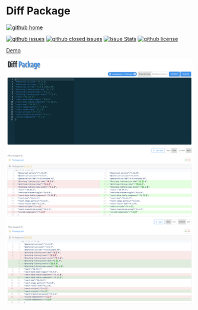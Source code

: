 # Diff Package

[![github home](https://img.shields.io/badge/gaetanozappi-react--diff--package-blue.svg?style=flat)](https://github.com/gaetanozappi/react-diff-package)

[![github issues](https://img.shields.io/github/issues/gaetanozappi/react-diff-package.svg?style=flat)](https://github.com/gaetanozappi/react-diff-package/issues)
[![github closed issues](https://img.shields.io/github/issues-closed/gaetanozappi/react-diff-package.svg?style=flat&colorB=44cc11)](https://github.com/gaetanozappi/react-diff-package/issues?q=is%3Aissue+is%3Aclosed)
[![Issue Stats](https://img.shields.io/issuestats/i/github/gaetanozappi/react-diff-package.svg?style=flat&colorB=44cc11)](http://github.com/gaetanozappi/react-diff-package/issues)
[![github license](https://img.shields.io/github/license/gaetanozappi/react-diff-package.svg)]()

[Demo](https://gaetanozappi.github.io/react-diff-package)

<img src="https://raw.githubusercontent.com/gaetanozappi/react-diff-package/main/screen/diff_select.png" width="800px" heigth="600px" />
<img src="https://raw.githubusercontent.com/gaetanozappi/react-diff-package/main/screen/diff_split.png" width="800px" heigth="600px" />
<img src="https://raw.githubusercontent.com/gaetanozappi/react-diff-package/main/screen/diff_unified.png" width="800px" heigth="600px" />
